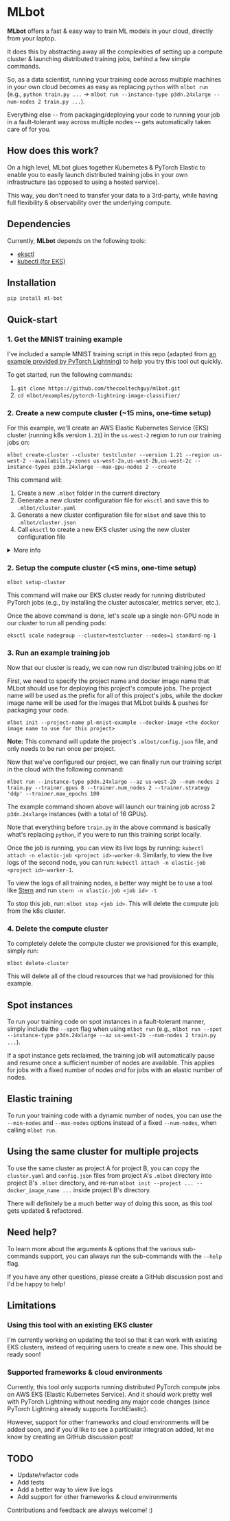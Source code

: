 # MLbot
**MLbot** offers a fast & easy way to train ML models in your cloud, directly from your laptop.

It does this by abstracting away all the complexities of setting up a compute cluster & launching distributed training jobs, behind a few simple commands.

So, as a data scientist, running your training code across multiple machines in your own cloud becomes as easy as replacing `python` with `mlbot run` (e.g., `python train.py ...` &rarr; `mlbot run --instance-type p3dn.24xlarge --num-nodes 2 train.py ...`).

Everything else -- from packaging/deploying your code to running your job in a fault-tolerant way across multiple nodes -- gets automatically taken care of for you.

## How does this work?
On a high level, MLbot glues together Kubernetes & PyTorch Elastic to enable you to easily launch distributed training jobs in your own infrastructure (as opposed to using a hosted service).

This way, you don't need to transfer your data to a 3rd-party, while having full flexibility & observability over the underlying compute.

## Dependencies
Currently, **MLbot** depends on the following tools:
- <a href="https://eksctl.io/">eksctl</a>
- <a href="https://docs.aws.amazon.com/eks/latest/userguide/install-kubectl.html">kubectl (for EKS)</a>

## Installation
`pip install ml-bot`

## Quick-start
### 1. Get the MNIST training example
I've included a sample MNIST training script in this repo (adapted from <a href="https://github.com/PyTorchLightning/pytorch-lightning/tree/master/pl_examples/basic_examples">an example provided by PyTorch Lightning</a>) to help you try this tool out quickly.

To get started, run the following commands:

1. `git clone https://github.com/thecooltechguy/mlbot.git`
2. `cd mlbot/examples/pytorch-lightning-image-classifier/` 

### 2. Create a new compute cluster (~15 mins, one-time setup)
For this example, we'll create an AWS Elastic Kubernetes Service (EKS) cluster (running k8s version `1.21`) in the `us-west-2` region to run our training jobs on:

```mlbot create-cluster --cluster testcluster --version 1.21 --region us-west-2 --availability-zones us-west-2a,us-west-2b,us-west-2c --instance-types p3dn.24xlarge --max-gpu-nodes 2 --create```

This command will:
1. Create a new `.mlbot` folder in the current directory
2. Generate a new cluster configuration file for `eksctl` and save this to `.mlbot/cluster.yaml` 
3. Generate a new cluster configuration file for `mlbot` and save this to `.mlbot/cluster.json`
4. Call `eksctl` to create a new EKS cluster using the new cluster configuration file

<details>
  <summary>More info</summary>
 
If you'd like to *only* create the cluster configuration file and then separately create the EKS cluster using this file, you can run the same command as shown above, but remove the final `--create` flag.

You can then separately run `eksctl create cluster -f .mlbot/cluster.yaml` to manually create the EKS cluster. This can be useful if you would like to edit the file before creating the EKS cluster.
</details>

### 2. Setup the compute cluster (<5 mins, one-time setup)

```mlbot setup-cluster```

This command will make our EKS cluster ready for running distributed PyTorch jobs (e.g., by installing the cluster autoscaler, metrics server, etc.).

Once the above command is done, let's scale up a single non-GPU node in our cluster to run all pending pods:

```eksctl scale nodegroup --cluster=testcluster --nodes=1 standard-ng-1```

### 3. Run an example training job
Now that our cluster is ready, we can now run distributed training jobs on it!

First, we need to specify the project name and docker image name that MLbot should use for deploying this project's compute jobs. The project name will be used as the prefix for all of this project's jobs, while the docker image name will be used for the images that MLbot builds & pushes for packaging your code.

```mlbot init --project-name pl-mnist-example --docker-image <the docker image name to use for this project>```

**Note:** This command will update the project's `.mlbot/config.json` file, and only needs to be run once per project.
	
Now that we've configured our project, we can finally run our training script in the cloud with the following command:

```mlbot run --instance-type p3dn.24xlarge --az us-west-2b --num-nodes 2 train.py --trainer.gpus 8 --trainer.num_nodes 2 --trainer.strategy 'ddp' --trainer.max_epochs 100```

The example command shown above will launch our training job across 2 `p3dn.24xlarge` instances (with a total of 16 GPUs).

Note that everything before `train.py` in the above command is basically what's replacing `python`, if you were to run this training script locally.

Once the job is running, you can view its live logs by running: `kubectl attach -n elastic-job <project id>-worker-0`. Similarly, to view the live logs of the second node, you can run: `kubectl attach -n elastic-job <project id>-worker-1`.

To view the logs of all training nodes, a better way might be to use a tool like <a href="https://github.com/stern/stern">Stern</a> and run `stern -n elastic-job <job id> -t`

To stop this job, run: `mlbot stop <job id>`. This will delete the compute job from the k8s cluster.

### 4. Delete the compute cluster
To completely delete the compute cluster we provisioned for this example, simply run:

```mlbot delete-cluster```

This will delete all of the cloud resources that we had provisioned for this example.

## Spot instances
To run your training code on spot instances in a fault-tolerant manner, simply include the `--spot` flag when using `mlbot run` (e.g., `mlbot run --spot --instance-type p3dn.24xlarge --az us-west-2b --num-nodes 2 train.py ...`).

If a spot instance gets reclaimed, the training job will automatically pause and resume once a sufficient number of nodes are available. This applies for jobs with a fixed number of nodes *and* for jobs with an elastic number of nodes.

## Elastic training
To run your training code with a dynamic number of nodes, you can use the `--min-nodes` and `--max-nodes` options instead of a fixed `--num-nodes`, when calling `mlbot run`.

## Using the same cluster for multiple projects
To use the same cluster as project A for project B, you can copy the `cluster.yaml` and `config.json` files from project A's `.mlbot` directory into project B's `.mlbot` directory, and re-run `mlbot init --project ... --docker_image_name ...` inside project B's directory.

There will definitely be a much better way of doing this soon, as this tool gets updated & refactored.

## Need help?
To learn more about the arguments & options that the various sub-commands support, you can always run the sub-commands with the `--help` flag.

If you have any other questions, please create a GitHub discussion post and I'd be happy to help!

## Limitations
### Using this tool with an existing EKS cluster
I'm currently working on updating the tool so that it can work with existing EKS clusters, instead of requiring users to create a new one. This should be ready soon!

### Supported frameworks & cloud environments
Currently, this tool only supports running distributed PyTorch compute jobs on AWS EKS (Elastic Kubernetes Service). And it should work pretty well with PyTorch Lightning without needing any major code changes (since PyTorch Lightning already supports TorchElastic).

However, support for other frameworks and cloud environments will be added soon, and if you'd like to see a particular integration added, let me know by creating an GitHub discussion post!

## TODO

- Update/refactor code
- Add tests
- Add a better way to view live logs
- Add support for other frameworks & cloud environments

Contributions and feedback are always welcome! :)